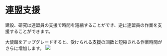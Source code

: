 ﻿# 連盟支援

 建設、研究は連盟員の支援で時間を短縮することができ、逆に連盟員の作業を支援することができます。

大使館をアップグレードすると、受けられる支援の回数と短縮される作業時間がさらに増加します。
![](http://d3bbxo4nelobc3.cloudfront.net/html/img/help/601_001fedhelp.jpg)